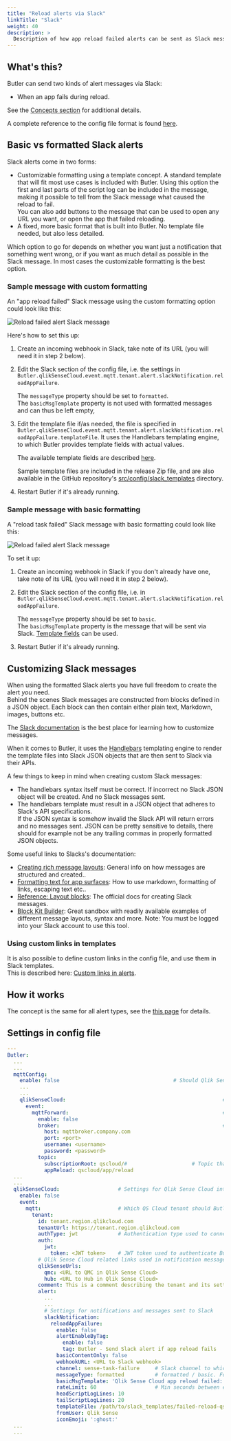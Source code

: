 ```yaml
---
title: "Reload alerts via Slack"
linkTitle: "Slack"
weight: 40
description: >
  Description of how app reload failed alerts can be sent as Slack messages.
---
```


## What's this?

Butler can send two kinds of alert messages via Slack:

- When an app fails during reload.

See the [Concepts section](/docs/concepts/setting-up-teams-webhooks/) for additional details.

A complete reference to the config file format is found [here](/docs/reference/config-file/).

## Basic vs formatted Slack alerts

Slack alerts come in two forms:

- Customizable formatting using a template concept. A standard template that will fit most use cases is included with Butler. Using this option the first and last parts of the script log can be included in the message, making it possible to tell from the Slack message what caused the reload to fail.  
  You can also add buttons to the message that can be used to open any URL you want, or open the app that failed reloading.
- A fixed, more basic format that is built into Butler. No template file needed, but also less detailed.

Which option to go for depends on whether you want just a notification that something went wrong, or if you want as much detail as possible in the Slack message. In most cases the customizable formatting is the best option.

### Sample message with custom formatting

An "app reload failed" Slack message using the custom formatting option could look like this:

![Reload failed alert Slack message](/img/butler-cloud-failed-reload-slack-formatted_1.png "Reload failed alert Slack message")

Here's how to set this up:

1. Create an incoming webhook in Slack, take note of its URL (you will need it in step 2 below).
2. Edit the Slack section of the config file, i.e. the settings in `Butler.qlikSenseCloud.event.mqtt.tenant.alert.slackNotification.reloadAppFailure`.

   The `messageType` property should be set to `formatted`.  
   The `basicMsgTemplate` property is not used with formatted messages and can thus be left empty,

3. Edit the template file if/as needed, the file is specified in `Butler.qlikSenseCloud.event.mqtt.tenant.alert.slackNotification.reloadAppFailure.templateFile`. It uses the Handlebars templating engine, to which Butler provides template fields with actual values.

   The available template fields are described [here](/docs/reference/alert-template-fields/).

   Sample template files are included in the release Zip file, and are also available in the GitHub repository's [src/config/slack_templates](https://github.com/ptarmiganlabs/butler/tree/master/src/config/slack_templates) directory.

4. Restart Butler if it's already running.

### Sample message with basic formatting

A "reload task failed" Slack message with basic formatting could look like this:

![Reload failed alert Slack message](/img/failed-reload-slack-basic_1.png "Reload failed alert Slack message")

To set it up:

1. Create an incoming webhook in Slack if you don't already have one, take note of its URL (you will need it in step 2 below).
2. Edit the Slack section of the config file, i.e. in `Butler.qlikSenseCloud.event.mqtt.tenant.alert.slackNotification.reloadAppFailure`.

   The `messageType` property should be set to `basic`.  
   The `basicMsgTemplate` property is the message that will be sent via Slack. [Template fields](/docs/reference/alert-template-fields/) can be used.

3. Restart Butler if it's already running.

## Customizing Slack messages

When using the formatted Slack alerts you have full freedom to create the alert _you_ need.  
Behind the scenes Slack messages are constructed from blocks defined in a JSON object. Each block can then contain either plain text, Markdown, images, buttons etc.

The [Slack documentation](https://api.slack.com/messaging/composing/layouts) is the best place for learning how to customize messages.

When it comes to Butler, it uses the [Handlebars](https://handlebarsjs.com/) templating engine to render the template files into Slack JSON objects that are then sent to Slack via their APIs.

A few things to keep in mind when creating custom Slack messages:

- The handlebars syntax itself must be correct. If incorrect no Slack JSON object will be created. And no Slack messages sent.
- The handlebars template must result in a JSON object that adheres to Slack's API specifications.  
  If the JSON syntax is somehow invalid the Slack API will return errors and no messages sent. JSON can be pretty sensitive to details, there should for example not be any trailing commas in properly formatted JSON objects.

Some useful links to Slacks's documentation:

- [Creating rich message layouts](https://api.slack.com/messaging/composing/layouts): General info on how messages are structured and created..
- [Formatting text for app surfaces](https://api.slack.com/reference/surfaces/formatting): How to use markdown, formatting of links, escaping text etc..
- [Reference: Layout blocks](https://api.slack.com/reference/block-kit/blocks): The official docs for creating Slack messages.
- [Block Kit Builder](https://app.slack.com/block-kit-builder/): Great sandbox with readily available examples of different message layouts, syntax and more. Note: You must be logged into your Slack account to use this tool.

### Using custom links in templates

It is also possible to define custom links in the config file, and use them in Slack templates.  
This is described here: [Custom links in alerts](/docs/concepts/custom-links-in-alerts/).

## How it works

The concept is the same for all alert types, see the [this page](/docs/getting-started/setup/task-alerts/cloud/#how-it-works) for details.

## Settings in config file

```yaml
---
Butler:
  ...
  ...
  mqttConfig:
    enable: false                                     # Should Qlik Sense events be forwarded as MQTT messages?
    ...
    ...
    qlikSenseCloud:                                                   # MQTT settings for Qlik Sense Cloud integration
      event:
        mqttForward:                                                  # QS Cloud events forwarded to MQTT topics, which Butler will subscribe to
          enable: false
          broker:                                                     # Settings for MQTT broker to which QS Cloud events are forwarded
            host: mqttbroker.company.com
            port: <port>
            username: <username>
            password: <password>
          topic:
            subscriptionRoot: qscloud/#                     # Topic that Butler will subscribe to
            appReload: qscloud/app/reload
  ...
  ...
  qlikSenseCloud:                   # Settings for Qlik Sense Cloud integration
    enable: false
    event:
      mqtt:                         # Which QS Cloud tenant should Butler receive events from, in the form of MQTT messages?
        tenant:
          id: tenant.region.qlikcloud.com
          tenantUrl: https://tenant.region.qlikcloud.com
          authType: jwt             # Authentication type used to connect to the tenant. Valid options are "jwt"
          auth:
            jwt:
              token: <JWT token>    # JWT token used to authenticate Butler when connecting to the tenant
          # Qlik Sense Cloud related links used in notification messages
          qlikSenseUrls:
            qmc: <URL to QMC in Qlik Sense Cloud>
            hub: <URL to Hub in Qlik Sense Cloud>
          comment: This is a comment describing the tenant and its settings # Informational only
          alert:
            ...
            ...
            # Settings for notifications and messages sent to Slack
            slackNotification:
              reloadAppFailure:
                enable: false
                alertEnableByTag:
                  enable: false
                  tag: Butler - Send Slack alert if app reload fails
                basicContentOnly: false
                webhookURL: <URL to Slack webhook>
                channel: sense-task-failure     # Slack channel to which app reload failure notifications are sent
                messageType: formatted          # formatted / basic. Formatted means that template file below will be used to create the message.
                basicMsgTemplate: 'Qlik Sense Cloud app reload failed: "{{appName}}"'      # Only needed if message type = basic
                rateLimit: 60                   # Min seconds between emails for a given appId/recipient combo. Defaults to 5 minutes.
                headScriptLogLines: 10
                tailScriptLogLines: 20
                templateFile: /path/to/slack_templates/failed-reload-qscloud.handlebars
                fromUser: Qlik Sense
                iconEmoji: ':ghost:'
  ...
  ...
```
